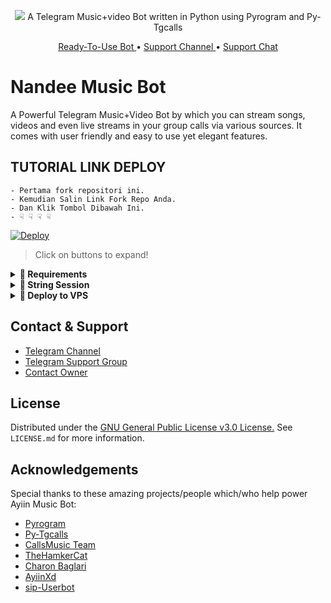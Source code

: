 <p align="center"><img src="https://telegra.ph/file/8057d5822ca10545a510d.jpg

<h4 align="center">
    A Telegram Music+video Bot written in Python using Pyrogram and Py-Tgcalls 
</h4>
<p align="center">
    <a href="https://t.me/NandeeRobot"> Ready-To-Use Bot </a> •
    <a href="https://t.me/salimbanget_2"> Support Channel </a> •
    <a href="https://t.me/suportsipuserbot"> Support Chat </a> 
</p>
    
# Nandee Music Bot
A Powerful Telegram Music+Video Bot by which you can stream songs, videos and even live streams in your group calls via various sources. It comes with  user friendly and easy to use yet elegant features.



## TUTORIAL LINK DEPLOY
```
- Pertama fork repositori ini.
- Kemudian Salin Link Fork Repo Anda.
- Dan Klik Tombol Dibawah Ini.
- ☟︎︎︎ ☟︎︎︎ ☟︎︎︎ ☟︎︎︎
```


[![Deploy](https://vercel.com/button)](https://ayiin.vercel.app)


> Click on buttons to expand!
<details>
<summary><b>🔗 Requirements</b></summary>
<br>
    
- [Python3.9](https://www.python.org/downloads/release/python-390/)
- [Telegram API Key](https://docs.pyrogram.org/intro/setup#api-keys)
- [Telegram Bot Token](https://t.me/botfather)
- [MongoDB URI](https://telegra.ph/How-To-get-Mongodb-URI-04-06)
- [Pyrogram String Session](https://notreallyshikhar.gitbook.io/AyiinMusic/deployment/string-session)
    
</details>

<details>
<summary><b>🔗 String Session</b></summary>
<br>
    
> You'll need a [API_ID](https://notreallyshikar.gitbook.io/AyiinMusic/vars/mandatory-vars#1.-api_id) & [API_HASH](https://notreallyshikhar.gitbook.io/AyiinMusic/vars/mandatory-vars#2.-api_hash) in order to generate pyrogram session. 
> Always remeber to use good API combo else your account could be deleted.

<h4> Generate Session via Repl: </h4>    
<p><a href="https://replit.com/@AyiinXd/AyiinString"><img src="https://img.shields.io/badge/Generate%20On%20Repl-blueviolet?style=for-the-badge&logo=appveyor" width="200""/></a></p>

<h4> Generate Session via Telegram StringGen Bot: </h4>    
<p><a href="https://t.me/AyiinStringRobot"><img src="https://img.shields.io/badge/TG%20String%20Gen%20Bot-blueviolet?style=for-the-badge&logo=appveyor" width="200""/></a></p>
    
</details>


<details>
<summary><b>🔗 Deploy to VPS</b></summary>
<br>

> Checkout [Docs](https://notreallyshikhar.gitbook.io/AyiinMusic/deployment/local-hosting-or-vps) for Detailed Explanation on VPS Deploy


```console
ayiin@ayiin~ $ git clone https://github.com/AyiinXd/AyiinMusic
ayiin@ayiin~ $ cd AyiinMusic
ayiin@ayiin~ $ pip3 install -U -r requirements.txt
ayiin@ayiin~ $ nano sample.env
ayiin@ayiin~ $ cp sample.env .env
```
> Edit .env with your values and then start bot with
```console
ayiin@ayiin~ $ screen -S AyiinMusic
ayiin@ayiin~ $ python3 -m Ayiin
```

> Not Getting VPS Method? [Watch Tutorial](https://t.me/OfficialYukki/2275)
</details>

## Contact & Support

- [Telegram Channel](https://t.me/alimbanget_2)
- [Telegram Support Group](https://t.me/suportsipuserbot)
- [Contact Owner](https://t.me/Klyuserbot)


## License

Distributed under the [GNU General Public License v3.0 License.](https://github.com/AyiinXd/AyiinMusic/blob/main/LICENSE) See `LICENSE.md` for more information.

## Acknowledgements

Special thanks to these amazing projects/people which/who help power Ayiin Music Bot:

- [Pyrogram](https://github.com/pyrogram/pyrogram)
- [Py-Tgcalls](https://github.com/pytgcalls/pytgcalls)
- [CallsMusic Team](https://github.com/Callsmusic)
- [TheHamkerCat](https://github.com/TheHamkerCat)
- [Charon Baglari](https://github.com/XCBv021)
- [AyiinXd](https://github.com/AyiinXd)
- [sip-Userbot](https://github.com/sip-Userbot)
